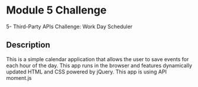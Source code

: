 # Module 5 Challenge

5- Third-Party APIs Challenge: Work Day Scheduler

## Description

This is a simple calendar application that allows the user to save events for each hour of the day.
This app runs in the browser and features dynamically updated HTML and CSS powered by jQuery.
This app is using API moment.js